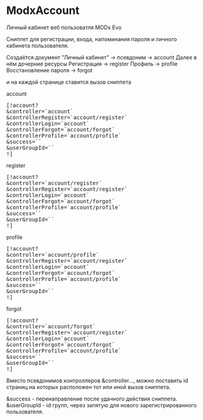 # ModxAccount
Личный кабинет веб пользоватля MODx Evo

Сниппет для регистрации, входа, напоминания пароля и личного кабинета пользователя.

Создаётся документ "Личный кабинет" -> псевдоним -> account
Далее в нём дочерние ресурсы
Регистрация -> register
Профиль -> profile
Восстановление пароля -> forgot

и на каждой странице ставится вызов сниппета

account
<pre>
[!account?
&controller=`account`
&controllerRegister=`account/register`
&controllerLogin=`account`
&controllerForgot=`account/forgot`
&controllerProfile=`account/profile`
&success=``
&userGroupId=``
!]
</pre>

register
<pre>
[!account?
&controller=`account/register`
&controllerRegister=`account/register`
&controllerLogin=`account`
&controllerForgot=`account/forgot`
&controllerProfile=`account/profile`
&success=``
&userGroupId=``
!]
</pre>

profile
<pre>
[!account?
&controller=`account/profile`
&controllerRegister=`account/register`
&controllerLogin=`account`
&controllerForgot=`account/forgot`
&controllerProfile=`account/profile`
&success=``
&userGroupId=``
!]
</pre>

forgot
<pre>
[!account?
&controller=`account/forgot`
&controllerRegister=`account/register`
&controllerLogin=`account`
&controllerForgot=`account/forgot`
&controllerProfile=`account/profile`
&success=``
&userGroupId=``
!]
</pre>

Вместо псевдонимов контроллеров &controller..., можно поставить id страниц на которых расположен тот или иной вызов сниппета.

&success - перенаправление после удачного действия сниппета.
&userGroupId - id групп, через запятую для нового зарегистрированного пользователя.
